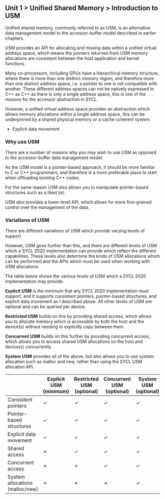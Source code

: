 ## Unit 1 > Unified Shared Memory > **Introduction to USM**

Unified shared memory, commonly referred to as USM, is an alternative data management model to the accessor-buffer model described in earlier chapters.

USM provides an API for allocating and moving data within a unified virtual address space, which means the pointers returned from USM memory allocations are consistent between the host application and kernel functions.

Many co-processors, including GPUs have a hierarchical memory structure, where there is more than one distinct memory region, and therefore more than one distinct address space, i.e. a pointer to one is not compatible with another. These different address spaces can not be natively expressed in C++ as C++ as there is only a single address space, this is one of the reasons for the accessor abstraction in SYCL.

However, a unified virtual address space provides an abstraction which allows memory allocations within a single address space, this can be underpinned by a shared physical memory or a cache coherent system.

+ Explicit data movement

### Why use USM

There are a number of reasons why you may wish to use USM as opposed to the accessor-buffer data management model.

As the USM model is a pointer-based approach, it should be more familiar to C or C++ programmers, and therefore is a more preferable place to start when offloading existing C++ codes.

For the same reason USM also allows you to manipulate pointer-based structures such as a liked list.

USM also provides a lower-level API, which allows for more fine-grained control over the management of the data.

### Variations of USM

There are different variations of USM which provide varying levels of support 

However, USM goes further than this, and there are different levels of USM which a SYCL 2020 implementation can provide which reflect the different capabilities. These levels also determine the kinds of USM allocations which can be performed and the APIs which must be used when working with USM allocations. 

The table below shows the various levels of USM which a SYCL 2020 implementation may provide. 

**Explicit USM** is the minimum that any SYCL 2020 implementation must support, and it supports consistent pointers, pointer-based structures, and explicit data movement as I described above. All other levels of USM are optional and can be queried per device. 

**Restricted USM** builds on this by providing shared access, which allows you to allocate memory which is accessible by both the host and the device(s) without needing to explicitly copy between them. 

**Concurrent USM** builds on this further by providing concurrent access, which allows you to access shared USM allocations on the host and device(s) concurrently. 

**System USM** provides all of the above, but also allows you to use system allocation such as malloc and new, rather than using the SYCL USM allocation API. 

| | Explicit USM (minimum) | Restricted USM​ (optional)​ | Concurrent USM​ (optional)​ | System USM​ (optional)​ |
|-|------------------------|---------------------------|---------------------------|-----------------------|
| Consistent pointers​  | ✓​ | ✓​ | ✓​ | ✓​ |
| Pointer-based structures​ | ✓​ | ✓​ | ✓​ | ✓​ |
| Explicit data movement | ✓​ | ✓​ | ✓​ | ✓​ |
| Shared access | ✗​ | ✓​ | ✓​ | ✓​ |
| Concurrent access | ✗​ | ✗​ | ✓​ | ✓​ |
| System allocations (malloc/new) | ✗​ | ✗​ | ✗​ | ✓​ |


 



